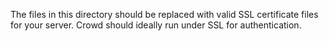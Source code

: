 The files in this directory should be replaced with valid SSL certificate files for your server. Crowd should ideally run under SSL for authentication.
